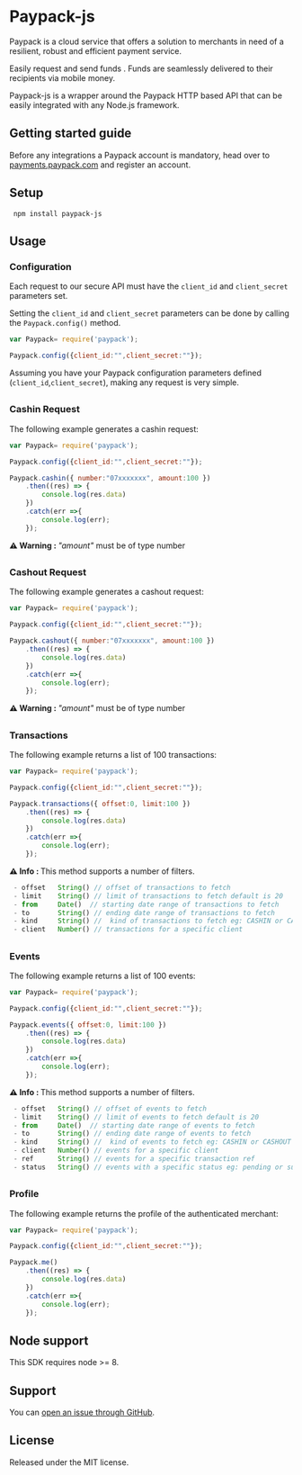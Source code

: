 Paypack-js
==========

Paypack is a cloud service that offers a solution to merchants in need of a resilient, robust and efficient payment service.

Easily request and send funds . Funds are seamlessly delivered to their recipients via mobile money.

Paypack-js is a wrapper around the Paypack HTTP based API that can be easily integrated with any Node.js framework.

## Getting started guide

Before any integrations a Paypack account is mandatory, head over to [payments.paypack.com](payments.paypack.com) and register an account. 


## Setup 

``` npm install paypack-js```


## Usage

### Configuration

Each request to our secure API must have the `client_id` and `client_secret` parameters set.

Setting the `client_id` and `client_secret` parameters can be done by  calling the `Paypack.config()` method.

```js
var Paypack= require('paypack');

Paypack.config({client_id:"",client_secret:""});
```
Assuming you have your Paypack configuration parameters defined (`client_id`,`client_secret`), making any request is very simple.

##


### Cashin Request

The following example generates a cashin request:

```js
var Paypack= require('paypack');

Paypack.config({client_id:"",client_secret:""});

Paypack.cashin({ number:"07xxxxxxx", amount:100 })
	.then((res) => {
		console.log(res.data)
	})
	.catch(err =>{
		console.log(err);
	});
```

<b> ⚠ Warning  : </b>  <i>"amount"</i> must be of type number

##

### Cashout Request

The following example generates a cashout request:

```js
var Paypack= require('paypack');

Paypack.config({client_id:"",client_secret:""});

Paypack.cashout({ number:"07xxxxxxx", amount:100 })
	.then((res) => {
		console.log(res.data)
	})
	.catch(err =>{
		console.log(err);
	});
```

<b> ⚠ Warning : </b>  <i>"amount"</i> must be of type number

##

### Transactions

The following example returns a list of 100 transactions:

```js
var Paypack= require('paypack');

Paypack.config({client_id:"",client_secret:""});

Paypack.transactions({ offset:0, limit:100 })
	.then((res) => {
		console.log(res.data)
	})
	.catch(err =>{
		console.log(err);
	});
```
<b> ⚠ Info : </b>  This method supports a number of filters.

```js
 - offset	String() // offset of transactions to fetch
 - limit	String() // limit of transactions to fetch default is 20
 - from		Date()	// starting date range of transactions to fetch
 - to		String() // ending date range of transactions to fetch
 - kind		String() //  kind of transactions to fetch eg: CASHIN or CASHOUT
 - client	Number() // transactions for a specific client
```

##


### Events

The following example returns a list of 100 events:

```js
var Paypack= require('paypack');

Paypack.config({client_id:"",client_secret:""});

Paypack.events({ offset:0, limit:100 })
	.then((res) => {
		console.log(res.data)
	})
	.catch(err =>{
		console.log(err);
	});
```
<b> ⚠ Info : </b>  This method supports a number of filters.

```js
 - offset	String() // offset of events to fetch
 - limit	String() // limit of events to fetch default is 20
 - from		Date()	// starting date range of events to fetch
 - to		String() // ending date range of events to fetch
 - kind		String() //  kind of events to fetch eg: CASHIN or CASHOUT
 - client	Number() // events for a specific client
 - ref		String() // events for a specific transaction ref
 - status	String() // events with a specific status eg: pending or successfull or failed
```

##


### Profile

The following example returns the profile of the authenticated merchant:

```js
var Paypack= require('paypack');

Paypack.config({client_id:"",client_secret:""});

Paypack.me()
	.then((res) => {
		console.log(res.data)
	})
	.catch(err =>{
		console.log(err);
	});
```

## Node support
This SDK requires node >= 8.

## Support

You can [open an issue through GitHub](https://github.com/quarksgroup/paypack-js/issues).



## License 

Released under the MIT license.
